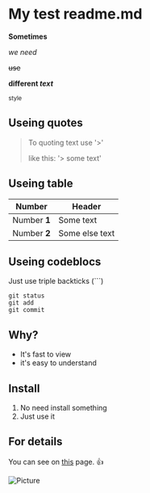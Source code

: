 #                                         My test readme.md
**Sometimes**

*we need*

~~use~~

**different _text_**

<sub>style</sub>

## Useing quotes

>To quoting text use '>' 
>
>like this: '> some text'

## Useing table

| Number | Header |
| --- | --- |
| Number **1** | Some text |
| Number **2** | Some else text |

## Useing codeblocs
Just use triple backticks (```)
```
git status
git add
git commit
```

## Why?

- It's fast to view
- it's easy to understand

## Install

1. No need install something
2. Just use it

## For details

You can see on [this](https://docs.github.com/en/get-started/writing-on-github/getting-started-with-writing-and-formatting-on-github/basic-writing-and-formatting-syntax) page. :+1:

![Picture](https://miro.medium.com/max/2400/2*L8CRkFn0cznKxWv2ZezIPg.jpeg)


